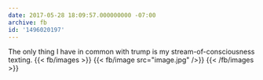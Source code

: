 ```yaml
---
date: 2017-05-28 18:09:57.000000000 -07:00
archive: fb
id: '1496020197'
---
```


The only thing I have in common with trump is my stream-of-consciousness texting.
{{< fb/images >}}
{{< fb/image src="image.jpg" />}}
{{< /fb/images >}}
